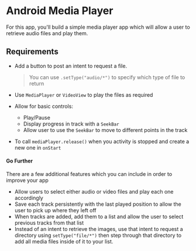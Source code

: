 # Android Media Player

For this app, you'll build a simple media player app which will allow a user to retrieve audio files and play them.

## Requirements

- Add a button to post an intent to request a file. 

  > You can use `.setType("audio/*")` to specify which type of file to return

- Use `MediaPlayer` or `VideoView` to play the files as required

- Allow for basic controls:

  - Play/Pause
  - Display progress in track with a  `SeekBar`
  - Allow user to use the `SeekBar` to move to different points in the track

- To call `mediaPlayer.release()` when you activity is stopped and create a new one in `onStart`

#### Go Further

There are a few additional features which you can include in order to improve your app

- Allow users to select either audio or video files and play each one accordingly
- Save each track persistently with the last played position to allow the user to pick up where they left off
- When tracks are added, add them to a list and allow the user to select previous tracks from that list
- Instead of an intent to retrieve the images, use that intent to request a directory using `setType("file/*")` then step through that directory to add all media files inside of it to your list.
